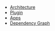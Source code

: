 - [Architecture](index.md)
- [Plugin](reference/nx-ai-plugin/)
- [Apps](reference/apps/)
- [Dependency Graph](dependency-graph/index.html?select=all#/projects/all?groupByFolder=true)